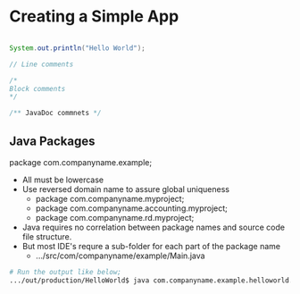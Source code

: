 # Creating a Simple App

```Java

System.out.println("Hello World");

// Line comments

/*
Block comments
*/

/** JavaDoc commnets */
```

## Java Packages

package com.companyname.example;

* All must be lowercase
* Use reversed domain name to assure global uniqueness
  * package com.companyname.myproject;
  * package com.companyname.accounting.myproject;
  * package com.companyname.rd.myproject;
* Java requires no correlation between package names and source code file structure.
* But most IDE's requre a sub-folder for each part of the package name
  * .../src/com/companyname/example/Main.java


```sh
# Run the output like below;
.../out/production/HelloWorld$ java com.companyname.example.helloworld.Main
```
